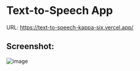 # Text-to-Speech App
 URL: https://text-to-speech-kappa-six.vercel.app/

## Screenshot:

![image](https://github.com/user-attachments/assets/b45202c3-bc20-456d-8890-56ce2fc849c5)

